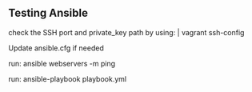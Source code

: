 Testing Ansible
---------------
check the SSH port and private_key path by using: |
 vagrant ssh-config 

Update ansible.cfg if needed

run: ansible webservers -m ping

run: ansible-playbook playbook.yml

